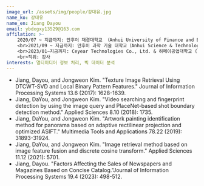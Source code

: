 ```yaml
---
image_url: /assets/img/people/강대유.jpg
name_ko: 강대유
name_en: Jiang Dayou
email: ybdxgxy13529@163.com
affilation: >-
    2020/07 ~ 지금까지: 안후이 재경대학교 （Anhui University of Finance and Economics), 경영 과학 및 공학 학교, 컴퓨터 과학 기술 학과, 전임교사
    <br>2021/09 ~ 지금까지: 안후이 과학 기술 대학교（Anhui Science & Technology University), 정보 및 네트워크 공학 학교, 컴퓨터학과, 외부 교사
    <br>2023/01~지금까지: Ceyear Technologies Co., Ltd. & 허페이공업대학교 (Hefei University of Technology), 박사후작업장
    <br>직위: 강사
interests: 멀티미디어 정보 처리, 빅 데이터 분석
---
```


- Jiang, Dayou, and Jongweon Kim. "Texture Image Retrieval Using DTCWT-SVD and Local Binary Pattern Features." Journal of Information Processing Systems 13.6 (2017): 1628-1639.
- Jiang, DaYou, and Jongweon Kim. "Video searching and fingerprint detection by using the image query and PlaceNet-based shot boundary detection method." Applied Sciences 8.10 (2018): 1735.
- Jiang, DaYou, and Jongweon Kim. "Artwork painting identification method for panorama based on adaptive rectilinear projection and optimized ASIFT." Multimedia Tools and Applications 78.22 (2019): 31893-31924.
- Jiang, DaYou, and Jongweon Kim. "Image retrieval method based on image feature fusion and discrete cosine transform." Applied Sciences 11.12 (2021): 5701.
- Jiang, Dayou. "Factors Affecting the Sales of Newspapers and Magazines Based on Concise Catalog."Journal of Information Processing Systems 19.4 (2023): 498-512.
